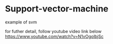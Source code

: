 # Support-vector-machine
example of svm 

for futher detail, follow youtube video link below
https://www.youtube.com/watch?v=N1vOgolbjSc
